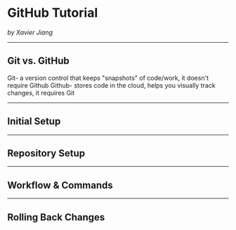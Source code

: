 # GitHub Tutorial

_by Xavier Jiang_

---
## Git vs. GitHub
Git- a version control that keeps "snapshots" of code/work, it doesn't require Github
Github- stores code in the cloud, helps you visually track changes, it requires Git 


---
## Initial Setup



---
## Repository Setup



---
## Workflow & Commands



---
## Rolling Back Changes